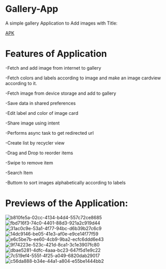 # Gallery-App
A simple gallery Application to Add images with Title:

[APK](https://github.com/pulkitagrawal20/Gallery-App/releases/download/v1.0/app-debug.apk)

# Features of Application
-Fetch and add image from internet to gallery

-Fetch colors and labels according to image and make an image cardview according to it.

-Fetch image from device storage and add to gallery

-Save data in shared preferences

-Edit label and color of image card

-Share image using intent

-Performs async task to get redirected url

-Create list by recycler view

-Drag and Drop to reorder items

-Swipe to remove item

-Search Item

-Buttom to sort images alphabetically according to labels

# Previews of the Application:
![b810fe5a-02cc-4134-b4d4-557c72ce8685](https://user-images.githubusercontent.com/69674896/120176309-bff44500-c224-11eb-90cd-8051d737b36a.jpg)
![fbd716f3-74c0-4401-88d3-921a2c919d44](https://user-images.githubusercontent.com/69674896/120176375-d3071500-c224-11eb-92db-d37fdb6451e9.jpg)
![31ac0c9e-53a1-4f77-94bc-d6b39b27c6c9](https://user-images.githubusercontent.com/69674896/120176486-f6ca5b00-c224-11eb-88d8-e839e33929df.jpg)
![14dc9146-be05-41e3-af0e-e9ce14f77f59](https://user-images.githubusercontent.com/69674896/120176507-ff229600-c224-11eb-9262-9a8a4d9ad7bc.jpg)
![e6c5be7b-ee60-4cb9-9ba2-ecfc6ddd6e43](https://user-images.githubusercontent.com/69674896/120176535-05187700-c225-11eb-9480-bb8b27d996ab.jpg)
![9f74223e-523c-421d-8ca1-3c1e3907fc80](https://user-images.githubusercontent.com/69674896/120176544-08abfe00-c225-11eb-95c4-e62ddfa6b3a4.jpg)
![dbae5281-4dfc-4aaa-bc23-647f5d1e9c22](https://user-images.githubusercontent.com/69674896/120176556-0c3f8500-c225-11eb-9d63-90db01e9249a.jpg)
![7c519ef4-555f-4f25-a049-6820dab29017](https://user-images.githubusercontent.com/69674896/120176570-0f3a7580-c225-11eb-9a06-62b552c18145.jpg)
![c56da888-b34e-44a1-a804-e55be1444bb2](https://user-images.githubusercontent.com/69674896/120176466-ee722000-c224-11eb-89c3-aa6bc6e86ba7.jpg)











